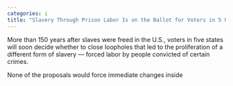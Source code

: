 ```yaml
---
categories: i
title: "Slavery Through Prison Labor Is on the Ballot for Voters in 5 US States"
---
```


More than 150 years after slaves were freed in the U.S., voters in five states will soon decide whether to close loopholes that led to the proliferation of a different form of slavery — forced labor by people convicted of certain crimes.



None of the proposals would force immediate changes inside